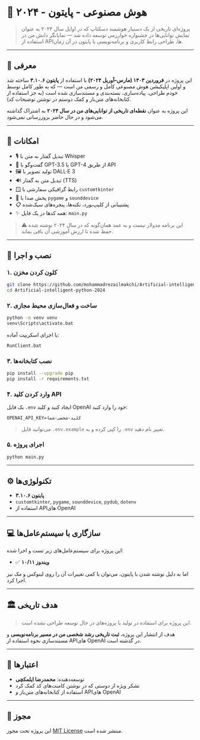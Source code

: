 # 🧠 هوش مصنوعی - پایتون - ۲۰۲۴

> پروژه‌ای تاریخی از یک دستیار هوشمند دسکتاپ که در اوایل سال ۲۰۲۴ به عنوان نمایش توانایی‌ها در جشنواره خوارزمی توسعه داده شد — نمایانگر دانش من در استفاده از APIها، طراحی رابط کاربری و برنامه‌نویسی با پایتون در آن زمان.

---

## 📜 معرفی

این پروژه در **فروردین ۱۴۰۳ (مارس–آوریل ۲۰۲۴)** با استفاده از **پایتون ۳.۱۰.۶** ساخته شد و اولین اپلیکیشن هوش مصنوعی کامل و رسمی من است — که به طور کامل توسط خودم طراحی، پیاده‌سازی، بسته‌بندی و مستندسازی شده است (به جز استفاده از کتابخانه‌های متن‌باز و کمک دوستم در نوشتن توضیحات کد).

این پروژه به عنوان **نقطه‌ای تاریخی از توانایی‌های من در سال ۲۰۲۴** به اشتراک گذاشته می‌شود و در حال حاضر بروزرسانی نمی‌شود.

---

## 🚀 امکانات

- 🎙️ تبدیل گفتار به متن با Whisper
- 🧠 گفت‌وگو با GPT-3.5 یا GPT-4 از طریق API
- 🖼️ تولید تصویر با DALL·E 3
- 🔊 تبدیل متن به گفتار (TTS)
- 🪟 رابط گرافیکی سفارشی با `customtkinter`
- 🎵 پخش صدا با `pygame` و `sounddevice`
- 📋 پشتیبانی از کلیپ‌بورد، نکته‌ها، پنجره‌های سبک‌شده
- ✨ همه کدها در یک فایل: `main.py`

> ⚠️ این برنامه مدولار نیست و به عمد همان‌گونه که در سال ۲۰۲۴ نوشته شده حفظ شده تا ارزش آموزشی آن باقی بماند.

---

## 💾 نصب و اجرا

### ۱. کلون کردن مخزن

```bash
git clone https://github.com/mohammadrezailmakchi/Artificial-intelligent-python-2024.git
cd Artificial-intelligent-python-2024
```

### ۲. ساخت و فعال‌سازی محیط مجازی

```bash
python -m venv venv
venv\Scripts\activate.bat
```

یا اجرای اسکریپت آماده:

```bash
RunClient.bat
```

### ۳. نصب کتابخانه‌ها

```bash
pip install --upgrade pip
pip install -r requirements.txt
```

### ۴. وارد کردن کلید API

یک فایل `.env` ایجاد کنید و کلید OpenAI خود را وارد کنید:

```
OPENAI_API_KEY=کلید-شخصی-شما
```

> می‌توانید فایل `.env.example` را کپی کرده و به `.env` تغییر نام دهید.

### ۵. اجرای پروژه

```bash
python main.py
```

---

## ⚙️ تکنولوژی‌ها

- **پایتون ۳.۱۰.۶**
- `customtkinter`, `pygame`, `sounddevice`, `pydub`, `dotenv`
- استفاده از APIهای OpenAI

---

## 💻 سازگاری با سیستم‌عامل‌ها

این پروژه برای سیستم‌عامل‌های زیر تست و اجرا شده:

- ✅ **ویندوز ۱۰/۱۱**

اما به دلیل نوشته شدن با پایتون، می‌توان با کمی تغییرات آن را روی لینوکس و مک نیز اجرا کرد.

---

## 🏛 هدف تاریخی

> این پروژه برای استفاده در تولید یا پروژه‌های در حال توسعه طراحی نشده است.

هدف از انتشار این پروژه، **ثبت تاریخی رشد شخصی من در مسیر برنامه‌نویسی** و مستندسازی نحوه استفاده از APIهای OpenAI در گذشته است.

---

## 🤝 اعتبارها

- توسعه‌دهنده: **محمدرضا ایلمکچی**  
- تشکر ویژه از دوستی که در نوشتن کامنت‌های کد کمک کرد  
- استفاده از کتابخانه‌های متن‌باز و APIهای OpenAI

---

## 🔐 مجوز

این پروژه تحت مجوز [MIT License](LICENSE) منتشر شده است.
